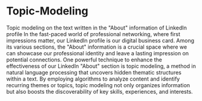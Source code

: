 # Topic-Modeling
Topic modeling on the text written in the "About" information of LinkedIn profile
In the fast-paced world of professional networking, where first impressions matter, our LinkedIn profile is our digital business card. Among its various sections, the "About" information is a crucial space where we can showcase our professional identity and leave a lasting impression on potential connections. One powerful technique to enhance the effectiveness of our LinkedIn "About" section is topic modeling, a method in natural language processing that uncovers hidden thematic structures within a text. By employing algorithms to analyze content and identify recurring themes or topics, topic modeling not only organizes information but also boosts the discoverability of key skills, experiences, and interests.

